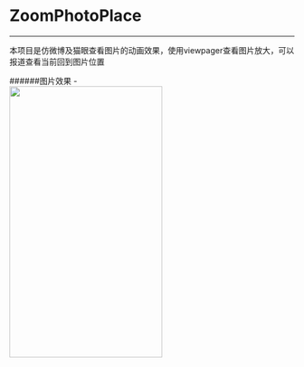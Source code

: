 # ZoomPhotoPlace
-----
本项目是仿微博及猫眼查看图片的动画效果，使用viewpager查看图片放大，可以报道查看当前回到图片位置 
<br>
<div>
######图片效果
-
<br>
<img width="270" height="480" src="https://github.com/dongliwu520/ZoomPhotoPlace/blob/master/ezgif.com-optimize.gif"/>
</div>

